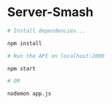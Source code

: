 # Server-Smash

```bash
# Install dependencies...

npm install

# Run the API on localhost:2000

npm start

# OR

nodemon app.js
```
